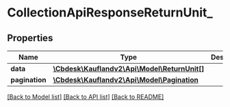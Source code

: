 # CollectionApiResponseReturnUnit_

## Properties
Name | Type | Description | Notes
------------ | ------------- | ------------- | -------------
**data** | [**\Cbdesk\Kauflandv2\Api\Model\ReturnUnit[]**](ReturnUnit.md) |  | 
**pagination** | [**\Cbdesk\Kauflandv2\Api\Model\Pagination**](Pagination.md) |  | [optional] 

[[Back to Model list]](../../README.md#documentation-for-models) [[Back to API list]](../../README.md#documentation-for-api-endpoints) [[Back to README]](../../README.md)

